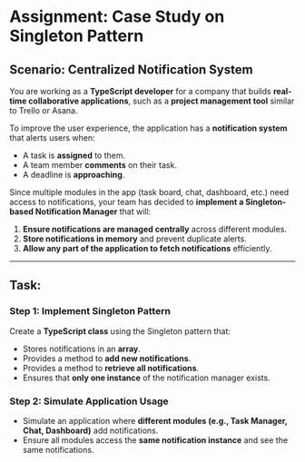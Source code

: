 # **Assignment: Case Study on Singleton Pattern**  

## **Scenario: Centralized Notification System**  
You are working as a **TypeScript developer** for a company that builds **real-time collaborative applications**, such as a **project management tool** similar to Trello or Asana.  

To improve the user experience, the application has a **notification system** that alerts users when:  
- A task is **assigned** to them.  
- A team member **comments** on their task.  
- A deadline is **approaching**.  

Since multiple modules in the app (task board, chat, dashboard, etc.) need access to notifications, your team has decided to **implement a Singleton-based Notification Manager** that will:  
1. **Ensure notifications are managed centrally** across different modules.  
2. **Store notifications in memory** and prevent duplicate alerts.  
3. **Allow any part of the application to fetch notifications** efficiently.  

---

## **Task:**  
### **Step 1: Implement Singleton Pattern**  
Create a **TypeScript class** using the Singleton pattern that:  
- Stores notifications in an **array**.  
- Provides a method to **add new notifications**.  
- Provides a method to **retrieve all notifications**.  
- Ensures that **only one instance** of the notification manager exists.  

### **Step 2: Simulate Application Usage**  
- Simulate an application where **different modules (e.g., Task Manager, Chat, Dashboard)** add notifications.  
- Ensure all modules access the **same notification instance** and see the same notifications.  
